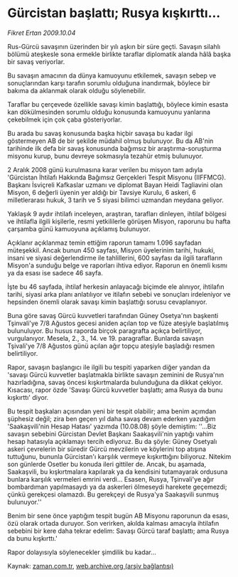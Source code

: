 # Gürcistan başlattı;  Rusya kışkırttı...

*Fikret Ertan 2009.10.04*

<tr><td class="metin" colspan="2" style="padding-top: 20px; padding-left: 5px; padding-right: 10px;">Rus-Gürcü savaşının üzerinden bir yılı aşkın bir süre geçti. Savaşın silahlı bölümü ateşkesle sona ermekle birlikte taraflar diplomatik alanda hâlâ başka bir savaş veriyorlar.</td></tr><tr><td class="metin" colspan="2" style="padding-top: 20px; padding-left: 5px; padding-right: 10px;"><p>Bu savaşın amacının da dünya kamuoyunu etkilemek, savaşın sebep ve sonuçlarından karşı tarafın sorumlu olduğuna inandırmak, böylece bir bakıma da aklanmak olarak olduğu söylenebilir.
<p>Taraflar bu çerçevede özellikle savaşı kimin başlattığı, böylece kimin esasta kan dökülmesinden sorumlu olduğu konusunda kamuoyunu yanlarına çekebilmek için çok çaba gösteriyorlar.
<p>Bu arada bu savaş konusunda başka hiçbir savaşa bu kadar ilgi göstermeyen AB de bir şekilde müdahil olmuş bulunuyor. Bu da AB'nin tarihinde ilk defa bir savaş konusunda bağımsız bir araştırma-soruşturma misyonu kurup, bunu devreye sokmasıyla tezahür etmiş bulunuyor.
<p>2 Aralık 2008 günü kurulmasına karar verilen bu misyon tam adıyla 'Gürcistan İhtilafı Hakkında Bağımsız Gerçekleri Tespit Misyonu (IIFFMCG). Başkanı İsviçreli Kafkaslar uzmanı ve diplomat Bayan Heidi Tagliavini olan Misyon, 6 değerli üyenin yer aldığı bir Tavsiye Kurulu, 6 askeri, 6 milletlerarası hukuk, 3 tarih ve 5 siyasi bilimci uzmandan meydana geliyor.
<p>Yaklaşık 9 aydır ihtilafı inceleyen, araştıran, tarafları dinleyen, ihtilaf bölgesi ve ihtilafla ilgili kişilerle, resmi yetkililerle görüşen Misyon, raporunu bu hafta çarşamba günü kamuoyuna açıklamış bulunuyor.
<p>Açıklanır açıklanmaz temin ettiğim raporun tamamı 1.096 sayfadan müteşekkil. Ancak bunun 450 sayfası, Misyon üyelerinim tarihi, hukuki, insani ve siyasi değerlendirme ile tahlillerini, 600 sayfası da ilgili tarafların Misyon'a sunduğu belge ve raporları ihtiva ediyor. Raporun en önemli kısmı ya da esası ise sadece 46 sayfa.
<p>İşte bu 46 sayfada, ihtilaf herkesin anlayacağı biçimde ele alınıyor, ihtilafın tarihi, siyasi arka planı anlatılıyor ve itilafın sebebi ve sonuçları irdeleniyor ve hepsinden önemli olarak savaşı kimin başlattığı sorusu cevaplanıyor.
<p>Buna göre savaş Gürcü kuvvetleri tarafından Güney Osetya'nın başkenti Tşinvali'ye 7/8 Ağustos gecesi aniden açılan top ve füze ateşiyle başlatılmış bulunuluyor. Bu husus raporda birçok paragrafta açıkça belirtiliyor, vurgulanıyor. Mesela, 2., 3., 14. ve 19. paragraflar. Bunlarda savaşın Tşivali'ye 7/8 Ağustos günü açılan ağır topçu ateşiyle başladığı resmen belirtiliyor.
<p>Rapor, savaşın başlangıcı ile ilgili bu tespiti yaparken diğer yandan da 'savaşı Gürcü kuvvetler başlatmakla birlikte savaşın zeminini de Rusya'nın hazırladığına, savaş öncesi kışkırtmalarda bulunduğuna da dikkat çekiyor. Kısacası, rapor özde 'Savaşı Gürcü kuvvetler başlattı; ama Rusya da bunu kışkırttı' diyor.
<p>Bu tespit başkaları açısından yeni bir tespit olabilir; ama benim açımdan şüphesiz değil; zira ben geçen yıl daha savaş devam ederken yazdığım 'Saakaşvili'nin Hesap Hatası' yazımda (10.08.08) şöyle demiştim: ''...Biz savaşın sebebini Gürcistan Devlet Başkanı Saakaşvili'nin yaptığı vahim hesap hatasıyla açıklamayı tercih ediyoruz. Bu da şöyle: Güney Osetyalı askeri çevrelerin bir süredir Gürcü mevzilerin ve köylerini top atışına tuttuğunu, bununla Gürcistan'ı karşılık vermeye kışkırttığını biliyoruz. Nitekim son günlerde Osetler bu konuda ileri gittiler de. Ancak, bu aşamada, Saakaşvili, bu kışkırtmalara kapılarak ya da kendisini tutamayarak ordusuna bunlara karşılık vermeleri emrini verdi... Esasen, Rusya, Tşinvali'ye ağır bombardıman yapılmasaydı ya da askerleri ölmeseydi harekete geçemezdi; çünkü gerekçesi olamazdı. Bu gerekçeyi de Rusya'ya Saakaşvili sunmuş bulunuyor.''
<p>Benim bir sene önce yaptığım tespit bugün AB Misyonu raporunun da esası, özü olarak ortada duruyor. Son verirken, akılda kalması amacıyla ihtilafın sebebini bir kere daha tekrar edelim: Savaşı Gürcü taraf başlattı; ama Rusya da bunu kışkırttı.'
<p>Rapor dolayısıyla söylenecekler şimdilik bu kadar... <br/></p></p></p></p></p></p></p></p></p></p></p></p></td></tr>

Kaynak: [zaman.com.tr](http://zaman.com.tr/yazar.do?yazino=899100), [web.archive.org (arşiv bağlantısı)](http://web.archive.org/web/20091010021115/http://www.zaman.com.tr:80/yazar.do?yazino=899100)
